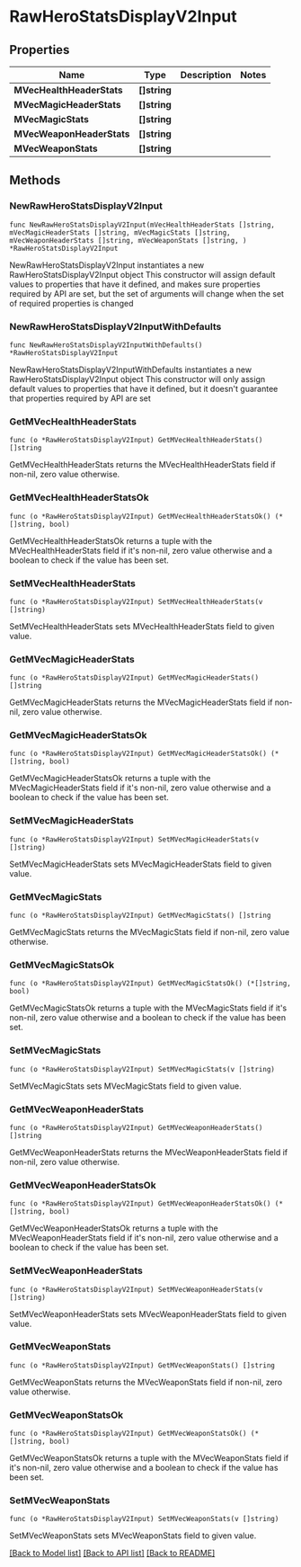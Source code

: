 # RawHeroStatsDisplayV2Input

## Properties

Name | Type | Description | Notes
------------ | ------------- | ------------- | -------------
**MVecHealthHeaderStats** | **[]string** |  | 
**MVecMagicHeaderStats** | **[]string** |  | 
**MVecMagicStats** | **[]string** |  | 
**MVecWeaponHeaderStats** | **[]string** |  | 
**MVecWeaponStats** | **[]string** |  | 

## Methods

### NewRawHeroStatsDisplayV2Input

`func NewRawHeroStatsDisplayV2Input(mVecHealthHeaderStats []string, mVecMagicHeaderStats []string, mVecMagicStats []string, mVecWeaponHeaderStats []string, mVecWeaponStats []string, ) *RawHeroStatsDisplayV2Input`

NewRawHeroStatsDisplayV2Input instantiates a new RawHeroStatsDisplayV2Input object
This constructor will assign default values to properties that have it defined,
and makes sure properties required by API are set, but the set of arguments
will change when the set of required properties is changed

### NewRawHeroStatsDisplayV2InputWithDefaults

`func NewRawHeroStatsDisplayV2InputWithDefaults() *RawHeroStatsDisplayV2Input`

NewRawHeroStatsDisplayV2InputWithDefaults instantiates a new RawHeroStatsDisplayV2Input object
This constructor will only assign default values to properties that have it defined,
but it doesn't guarantee that properties required by API are set

### GetMVecHealthHeaderStats

`func (o *RawHeroStatsDisplayV2Input) GetMVecHealthHeaderStats() []string`

GetMVecHealthHeaderStats returns the MVecHealthHeaderStats field if non-nil, zero value otherwise.

### GetMVecHealthHeaderStatsOk

`func (o *RawHeroStatsDisplayV2Input) GetMVecHealthHeaderStatsOk() (*[]string, bool)`

GetMVecHealthHeaderStatsOk returns a tuple with the MVecHealthHeaderStats field if it's non-nil, zero value otherwise
and a boolean to check if the value has been set.

### SetMVecHealthHeaderStats

`func (o *RawHeroStatsDisplayV2Input) SetMVecHealthHeaderStats(v []string)`

SetMVecHealthHeaderStats sets MVecHealthHeaderStats field to given value.


### GetMVecMagicHeaderStats

`func (o *RawHeroStatsDisplayV2Input) GetMVecMagicHeaderStats() []string`

GetMVecMagicHeaderStats returns the MVecMagicHeaderStats field if non-nil, zero value otherwise.

### GetMVecMagicHeaderStatsOk

`func (o *RawHeroStatsDisplayV2Input) GetMVecMagicHeaderStatsOk() (*[]string, bool)`

GetMVecMagicHeaderStatsOk returns a tuple with the MVecMagicHeaderStats field if it's non-nil, zero value otherwise
and a boolean to check if the value has been set.

### SetMVecMagicHeaderStats

`func (o *RawHeroStatsDisplayV2Input) SetMVecMagicHeaderStats(v []string)`

SetMVecMagicHeaderStats sets MVecMagicHeaderStats field to given value.


### GetMVecMagicStats

`func (o *RawHeroStatsDisplayV2Input) GetMVecMagicStats() []string`

GetMVecMagicStats returns the MVecMagicStats field if non-nil, zero value otherwise.

### GetMVecMagicStatsOk

`func (o *RawHeroStatsDisplayV2Input) GetMVecMagicStatsOk() (*[]string, bool)`

GetMVecMagicStatsOk returns a tuple with the MVecMagicStats field if it's non-nil, zero value otherwise
and a boolean to check if the value has been set.

### SetMVecMagicStats

`func (o *RawHeroStatsDisplayV2Input) SetMVecMagicStats(v []string)`

SetMVecMagicStats sets MVecMagicStats field to given value.


### GetMVecWeaponHeaderStats

`func (o *RawHeroStatsDisplayV2Input) GetMVecWeaponHeaderStats() []string`

GetMVecWeaponHeaderStats returns the MVecWeaponHeaderStats field if non-nil, zero value otherwise.

### GetMVecWeaponHeaderStatsOk

`func (o *RawHeroStatsDisplayV2Input) GetMVecWeaponHeaderStatsOk() (*[]string, bool)`

GetMVecWeaponHeaderStatsOk returns a tuple with the MVecWeaponHeaderStats field if it's non-nil, zero value otherwise
and a boolean to check if the value has been set.

### SetMVecWeaponHeaderStats

`func (o *RawHeroStatsDisplayV2Input) SetMVecWeaponHeaderStats(v []string)`

SetMVecWeaponHeaderStats sets MVecWeaponHeaderStats field to given value.


### GetMVecWeaponStats

`func (o *RawHeroStatsDisplayV2Input) GetMVecWeaponStats() []string`

GetMVecWeaponStats returns the MVecWeaponStats field if non-nil, zero value otherwise.

### GetMVecWeaponStatsOk

`func (o *RawHeroStatsDisplayV2Input) GetMVecWeaponStatsOk() (*[]string, bool)`

GetMVecWeaponStatsOk returns a tuple with the MVecWeaponStats field if it's non-nil, zero value otherwise
and a boolean to check if the value has been set.

### SetMVecWeaponStats

`func (o *RawHeroStatsDisplayV2Input) SetMVecWeaponStats(v []string)`

SetMVecWeaponStats sets MVecWeaponStats field to given value.



[[Back to Model list]](../README.md#documentation-for-models) [[Back to API list]](../README.md#documentation-for-api-endpoints) [[Back to README]](../README.md)


